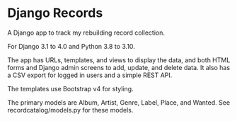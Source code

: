 
# Django Records 
A Django app to track my rebuilding record collection.

For Django 3.1 to 4.0 and Python 3.8 to 3.10. 

The app has URLs, templates, and views to display the data, and both HTML forms and Django admin screens to add, update, and delete data. It also has a CSV export for logged in users and a simple REST API.

The templates use Bootstrap v4 for styling.

The primary models are Album, Artist, Genre, Label, Place, and Wanted. See recordcatalog/models.py for these models. 


 
